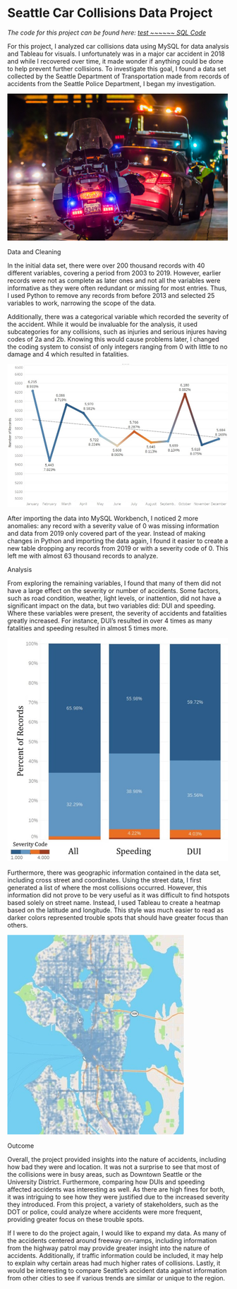 # Seattle Car Collisions Data Project

*The code for this project can be found here: [test ~~~~~~ SQL Code](https://www.google.com)*

For this project, I analyzed car collisions data using MySQL for data analysis and Tableau for visuals. I unfortunately was in a major car accident in 2018 and while I recovered over time, it made wonder if anything could be done to help prevent further collisions. To investigate this goal, I found a data set collected by the Seattle Department of Transportation made from records of accidents from the Seattle Police Department, I began my investigation.

<img src="/images/carcollisions_picture.jpg" width="500">

Data and Cleaning

In the initial data set, there were over 200 thousand records with 40 different variables, covering a period from 2003 to 2019. However, earlier records were not as complete as later ones and not all the variables were informative as they were often redundant or missing for most entries. Thus, I used Python to remove any records from before 2013 and selected 25 variables to work, narrowing the scope of the data.

Additionally, there was a categorical variable which recorded the severity of the accident. While it would be invaluable for the analysis, it used subcategories for any collisions, such as  injuries and serious injures having codes of 2a and 2b. Knowing this would cause problems later, I changed the coding system to consist of only integers ranging from 0 with little to no damage and 4 which resulted in fatalities.

<img src="/images/carcollisions_1.jpg" alt="Distribution of Accidents by Month and Average Severity" width="500">

After importing the data into MySQL Workbench, I noticed 2 more anomalies: any record with a severity value of 0 was missing information and data from 2019 only covered part of the year. Instead of making changes in Python and importing the data again, I found it easier to create a new table dropping any records from 2019 or with a severity code of 0. This left me with almost 63 thousand records to analyze.

Analysis

From exploring the remaining variables, I found that many of them did not have a large effect on the severity or number of accidents. Some factors, such as road condition, weather, light levels, or inattention, did not have a significant impact on the data, but two variables did: DUI and speeding. Where these variables were present, the severity of accidents and fatalities greatly increased. For instance, DUI’s resulted in over 4 times as many fatalities and speeding resulted in almost 5 times more.

<img src="/images/carcollisions_2.jpg" alt="Severity by Variable" width="500">

Furthermore, there was geographic information contained in the data set, including cross street and coordinates. Using the street data, I first generated a list of where the most collisions occurred. However, this information did not prove to be very useful as it was difficult to find hotspots based solely on street name. Instead, I used Tableau to create a heatmap based on the latitude and longitude. This style was much easier to read as darker colors represented trouble spots that should have greater focus than others.

<img src="/images/carcollisions_3.jpg" alt="Seattle Car Accident Heatmap" width="400">

Outcome

Overall, the project provided insights into the nature of accidents, including how bad they were and location. It was not a surprise to see that most of the collisions were in busy areas, such as Downtown Seattle or the University District. Furthermore, comparing how DUIs and speeding affected accidents was interesting as well. As there are high fines for both, it was intriguing to see how they were justified due to the increased severity they introduced. From this project, a variety of stakeholders, such as the DOT or police, could analyze where accidents were more frequent, providing greater focus on these trouble spots.

If I were to do the project again, I would like to expand my data. As many of the accidents centered around freeway on-ramps, including information from the highway patrol may provide greater insight into the nature of accidents. Additionally, if traffic information could be included, it may help to explain why certain areas had much higher rates of collisions. Lastly, it would be interesting to compare Seattle’s accident data against information from other cities to see if various trends are similar or unique to the region.
